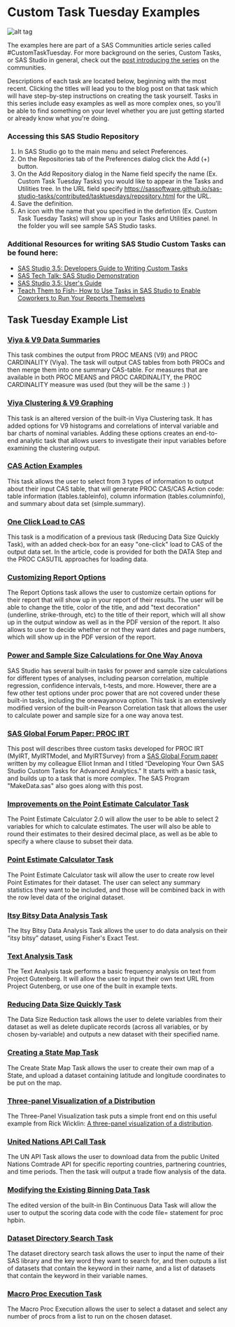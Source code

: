 # Custom Task Tuesday Examples
![alt tag](https://kntur85557.i.lithium.com/t5/image/serverpage/image-id/6482iADDEF4FC50E762AD/image-size/medium?v=1.0&px=400)

The examples here are part of a SAS Communities article series called #CustomTaskTuesday. For more background on the series, Custom Tasks, or SAS Studio in general, check out the [post introducing the series](https://communities.sas.com/t5/SAS-Communities-Library/Always-looking-for-a-shortcut-Custom-Task-Tuesday-is-for-you/ta-p/320053) on the communities.

Descriptions of each task are located below, beginning with the most recent. Clicking the titles will lead you to the blog post on that task which will have step-by-step instructions on creating the task yourself. 
Tasks in this series include easy examples as well as more complex ones, so you'll be able to find something on your level whether you are just getting started or already know what you're doing. 

### Accessing this SAS Studio Repository

1. In SAS Studio go to the main menu and select Preferences.
2. On the Repositories tab of the Preferences dialog click the Add (+) button.
3. On the Add Repository dialog in the Name field specify the name (Ex. Custom Task Tuesday Tasks) you would like to appear in the Tasks and Utilities tree. In the URL field specify https://sassoftware.github.io/sas-studio-tasks/contributed/tasktuesdays/repository.html for the URL.
4. Save the definition.
5. An icon with the name that you specified in the defintion (Ex. Custom Task Tuesday Tasks) will show up in your Tasks and Utilities panel. In the folder you will see sample SAS Studio tasks.

### Additional Resources for writing SAS Studio Custom Tasks can be found here:
* [SAS Studio 3.5: Developers Guide to Writing Custom Tasks](https://support.sas.com/documentation/cdl/en/webeditordg/68829/PDF/default/webeditordg.pdf)
* [SAS Tech Talk: SAS Studio Demonstration](https://www.youtube.com/watch?v=xa6CGmbwPic)
* [SAS Studio 3.5: User's Guide](http://support.sas.com/documentation/cdl/en/webeditorug/68828/PDF/default/webeditorug.pdf)
* [Teach Them to Fish- How to Use Tasks in SAS Studio to Enable Coworkers to Run Your Reports Themselves](http://support.sas.com/resources/papers/proceedings15/SAS1831-2015.pdf)

## Task Tuesday Example List

### [Viya & V9 Data Summaries](https://communities.sas.com/t5/SAS-Communities-Library/Custom-Task-Tuesday-Combine-Viya-amp-V9-Data-Summaries/ta-p/494967)
This task combines the output from PROC MEANS (V9) and PROC CARDINALITY (Viya). The task will output CAS tables from both PROCs and then merge them into one summary CAS-table. For measures that are available in both PROC MEANS and PROC CARDINALITY, the PROC CARDINALITY measure was used (but they will be the same :) )

### [Viya Clustering & V9 Graphing](https://communities.sas.com/t5/SAS-Communities-Library/Custom-Task-Tuesday-Combine-Viya-Clustering-and-V9-Graphing/ta-p/494133)
This task is an altered version of the built-in Viya Clustering task. It has added options for V9 histograms and correlations of interval variable and bar charts of nominal variables. Adding these options creates an end-to-end analytic task that allows users to investigate their input variables before examining the clustering output.

### [CAS Action Examples](https://communities.sas.com/t5/SAS-Communities-Library/Custom-Task-Tuesday-CAS-Actions-in-a-Custom-Task/ta-p/491264)
This task allows the user to select from 3 types of information to output about their input CAS table, that will generate PROC CAS/CAS Action code: table information (tables.tableinfo), column information (tables.columninfo), and summary about data set (simple.summary).

### [One Click Load to CAS](https://communities.sas.com/t5/SAS-Communities-Library/Custom-Task-Tuesday-One-Click-Load-to-CAS/ta-p/488649)
This task is a modification of a previous task (Reducing Data Size Quickly Task), with an added check-box for an easy "one-click" load to CAS of the output data set. In the article, code is provided for both the DATA Step and the PROC CASUTIL approaches for loading data.

### [Customizing Report Options](https://communities.sas.com/t5/SAS-Communities-Library/Custom-Task-Tuesday-Customizing-Report-Options/ta-p/360552)
The Report Options task allows the user to customize certain options for their report that will show up in your report of their results. The user will be able to change the title, color of the title, and add "text decoration" (underline, strike-through, etc) to the title of their report, which will all show up in the output window as well as in the PDF version of the report. It also allows to user to decide whether or not they want dates and page numbers, which will show up in the PDF version of the report. 

### [Power and Sample Size Calculations for One Way Anova](https://communities.sas.com/t5/SAS-Communities-Library/Custom-Task-Tuesday-Power-Analysis-for-One-Way-Anova/ta-p/350875)
SAS Studio has several built-in tasks for power and sample size calculations for different types of analyses, including pearson correlation, multiple regression, confidence intervals, t-tests, and more. However, there are a few other test options under proc power that are not covered under these built-in tasks, including the onewayanova option. This task is an extensively modified version of the built-in Pearson Correlation task that allows the user to calculate power and sample size for a one way anova test.

### [SAS Global Forum Paper: PROC IRT](https://communities.sas.com/t5/SAS-Communities-Library/Custom-Task-Tuesday-SAS-Global-Forum-PROC-IRT-Edition/ta-p/346886)
This post will describes three custom tasks developed for PROC IRT (MyIRT, MyIRTModel, and MyIRTSurvey) from a [SAS Global Forum paper](https://support.sas.com/resources/papers/proceedings17/SAS0677-2017.pdf) written by my colleague Elliot Inman and I titled “Developing Your Own SAS Studio Custom Tasks for Advanced Analytics." It starts with a basic task, and builds up to a task that is more complex. The SAS Program "MakeData.sas" also goes along with this post.

### [Improvements on the Point Estimate Calculator Task](https://communities.sas.com/t5/SAS-Communities-Library/Custom-Task-Tuesday-Improving-a-Basic-Task/ta-p/340494)
The Point Estimate Calculator 2.0 will allow the user to be able to select 2 variables for which to calculate estimates. The user will also be able to round their estimates to their desired decimal place, as well as be able to specify a where clause to subset their data.

### [Point Estimate Calculator Task](https://communities.sas.com/t5/SAS-Communities-Library/SAS-Studio-Custom-Task-Tuesday-Point-Estimate-Calculator/ta-p/336254)
The Point Estimate Calculator task will allow the user to create row level Point Estimates for their dataset. The user can select any summary statistics they want to be included, and those will be combined back in with the row level data of the original dataset.

### [Itsy Bitsy Data Analysis Task](https://communities.sas.com/t5/SAS-Communities-Library/SAS-Studio-Custom-Task-Tuesday-Itsy-Bitsy-Data-Analysis/ta-p/320627) 
The Itsy Bitsy Data Analysis Task allows the user to do data analysis on their “itsy bitsy” dataset, using Fisher's Exact Test. 

### [Text Analysis Task](https://communities.sas.com/t5/SAS-Communities-Library/SAS-Studio-Custom-Task-Tuesday-Text-Analysis/ta-p/320620)
The Text Analysis task performs a basic frequency analysis on text from Project Gutenberg. It will allow the user to input their own text URL from Project Gutenberg, or use one of the built in example texts.

### [Reducing Data Size Quickly Task](https://communities.sas.com/t5/SAS-Communities-Library/SAS-Studio-Custom-Task-Tuesday-Reducing-Data-Size-Quickly/ta-p/330931)
The Data Size Reduction task allows the user to delete variables from their dataset as well as delete duplicate records (across all variables, or by chosen by-variable) and outputs a new dataset with their specified name. 

### [Creating a State Map Task](https://communities.sas.com/t5/SAS-Communities-Library/SAS-Studio-Custom-Task-Tuesday-Creating-a-State-Map-Using-Proc/ta-p/320624)
The Create State Map Task allows the user to create their own map of a State, and upload a dataset containing latitude and longitude coordinates to be put on the map.

### [Three-panel Visualization of a Distribution](https://communities.sas.com/t5/SAS-Communities-Library/SAS-Custom-Task-Tuesday-How-to-create-the-Three-panel/ta-p/405555)
The Three-Panel Visualization task puts a simple front end on this useful example from Rick Wicklin: [A three-panel visualization of a distribution](https://blogs.sas.com/content/iml/2013/05/08/three-panel-visualization.html).

### [United Nations API Call Task](https://communities.sas.com/t5/SAS-Communities-Library/SAS-Studio-Custom-Task-Tuesday-API-Calls-Made-Easy/ta-p/320619)
The UN API Task allows the user to download data from the public United Nations Comtrade API for specific reporting countries, partnering countries, and time periods. Then the task will output a trade flow analysis of the data.

### [Modifying the Existing Binning Data Task](https://communities.sas.com/t5/SAS-Communities-Library/SAS-Studio-Custom-Task-Tuesday-Modifying-an-Existing-Task/ta-p/326790)
The edited version of the built-in Bin Continuous Data Task will allow the user to output the scoring data code with the code file= statement for proc hpbin.

### [Dataset Directory Search Task](https://communities.sas.com/t5/SAS-Communities-Library/SAS-Studio-Custom-Task-Tuesday-Dataset-Directory-Search-Task/ta-p/320617)
The dataset directory search task allows the user to input the name of their SAS library and the key word they want to search for, and then outputs a list of datasets that contain the keyword in their name, and a list of datasets that contain the keyword in their variable names.

### [Macro Proc Execution Task](https://communities.sas.com/t5/SAS-Communities-Library/SAS-Studio-Custom-Task-Tuesday-Macro-Proc-Execution/ta-p/320589)
The Macro Proc Execution allows the user to select a dataset and select any number of procs from a list to run on the chosen dataset.
